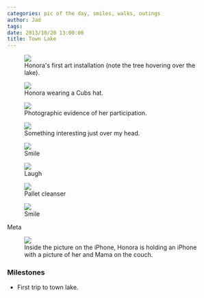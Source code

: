 ```yaml
---
categories: pic of the day, smiles, walks, outings
author: Jad
tags: 
date: 2013/10/20 13:00:00
title: Town Lake
---
```


<figure>
<img src="/img/2013/10/20/img_4585_medium.jpg" />
<figcaption>Honora's first art installation (note the tree hovering over the lake).</figcaption>
</figure>

<figure>
<img src="/img/2013/10/20/img_4572_medium.jpg" />
<figcaption>Honora wearing a Cubs hat.</figcaption>
</figure>

<figure>
<img src="/img/2013/10/20/img_4574_medium.jpg" />
<figcaption>Photographic evidence of her participation.</figcaption>
</figure>

<figure>
<img src="/img/2013/10/20/img_4649_medium.jpg" />
<figcaption>Something interesting just over my head.</figcaption>
</figure>

<figure>
<img src="/img/2013/10/20/img_4721_medium.jpg" />
<figcaption>Smile</figcaption>
</figure>

<figure>
<img src="/img/2013/10/20/img_4729_medium.jpg" />
<figcaption>Laugh</figcaption>
</figure>

<figure>
<img src="/img/2013/10/20/img_4734_medium.jpg" />
<figcaption>Pallet cleanser</figcaption>
</figure>

<figure>
<img src="/img/2013/10/20/img_4744_medium.jpg" />
<figcaption>Smile</figcaption>
</figure>

Meta

<figure>
<img src="/img/2013/10/20/img_4749_medium.jpg" />
<figcaption>Inside the picture on the iPhone, Honora is holding an iPhone with a picture of her and Mama on the couch.</figcaption>
</figure>

### Milestones
* First trip to town lake.